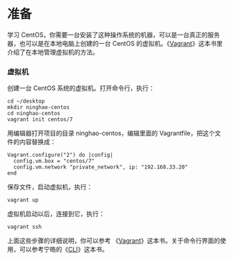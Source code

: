 # 准备

学习 CentOS，你需要一台安装了这种操作系统的机器，可以是一台真正的服务器，也可以是在本地电脑上创建的一台 CentOS 的虚拟机。《[Vagrant](https://vagrant.ninghao.net/)》这本书里介绍了在本地管理虚拟机的方法。

### 虚拟机

创建一台 CentOS 系统的虚拟机。打开命令行，执行：

```
cd ~/desktop
mkdir ninghao-centos
cd ninghao-centos
vagrant init centos/7
```

用编辑器打开项目的目录 ninghao-centos，编辑里面的 Vagrantfile，把这个文件的内容替换成：

```
Vagrant.configure("2") do |config|
  config.vm.box = "centos/7"
  config.vm.network "private_network", ip: "192.168.33.20"
end
```

保存文件，启动虚拟机，执行：

```
vagrant up
```

虚拟机启动以后，连接到它，执行：

```
vagrant ssh
```

上面这些步骤的详细说明，你可以参考 《[Vagrant](https://vagrant.ninghao.net)》这本书。关于命令行界面的使用，可以参考宁皓的《[CLI](https://cli.ninghao.net/)》这本书。

